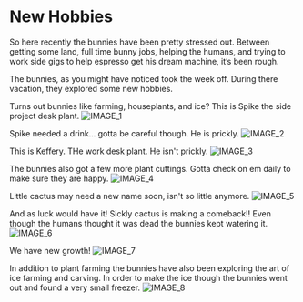 # New Hobbies

So here recently the bunnies have been pretty stressed out.
Between getting some land, full time bunny jobs, helping the humans, and trying to work side gigs to help espresso get his dream machine, it’s been rough.

The bunnies, as you might have noticed took the week off. During there vacation, they explored some new hobbies.

Turns out bunnies like farming, houseplants, and ice?
This is Spike the side project desk plant.
![IMAGE_1](pictures/IMAGE_1.jpg)
<div style="page-break-after: always;"></div>

Spike needed a drink... gotta be careful though. He is prickly.
![IMAGE_2](pictures/IMAGE_2.jpg)
<div style="page-break-after: always;"></div>

This is Keffery. THe work desk plant. He isn't prickly.
![IMAGE_3](pictures/IMAGE_3.jpg)
<div style="page-break-after: always;"></div>

The bunnies also got a few more plant cuttings. Gotta check on em daily to make sure they are happy.
![IMAGE_4](pictures/IMAGE_4.jpg)
<div style="page-break-after: always;"></div>

Little cactus may need a new name soon, isn't so little anymore.
![IMAGE_5](pictures/IMAGE_5.jpg)
<div style="page-break-after: always;"></div>

And as luck would have it! Sickly cactus is making a comeback!! Even though the humans thought it was dead the bunnies kept watering it.
![IMAGE_6](pictures/IMAGE_6.jpg)
<div style="page-break-after: always;"></div>

We have new growth!
![IMAGE_7](pictures/IMAGE_7.jpg)
<div style="page-break-after: always;"></div>

In addition to plant farming the bunnies have also been exploring the art of ice farming and carving.
In order to make the ice though the bunnies went out and found a very small freezer.
![IMAGE_8](pictures/IMAGE_8.jpg)
<div style="page-break-after: always;"></div>